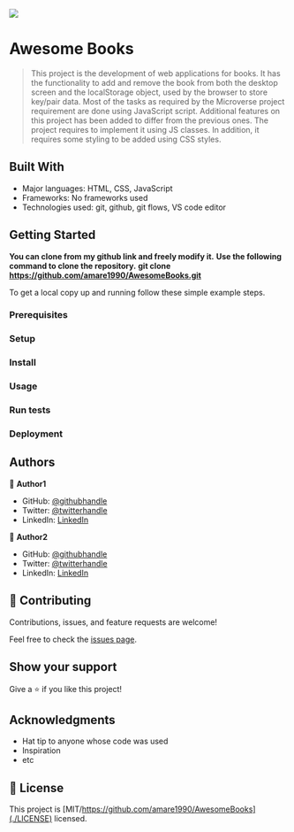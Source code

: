 ![](https://img.shields.io/badge/Microverse-blueviolet)

# Awesome Books

> This project is the development of web applications for books. It has the functionality to add and remove the book from both the desktop screen and the localStorage object, used by the browser to store key/pair data. Most of the tasks as required by the Microverse project requirement are done using JavaScript script. Additional features on this project has been added to differ from the previous ones. The project requires to implement it using JS classes. In addition, it requires some styling to be added using CSS styles.


## Built With

- Major languages: HTML, CSS, JavaScript
- Frameworks: No frameworks used
- Technologies used: git, github, git flows, VS code editor


## Getting Started

**You can clone from my github link and freely modify it.**
**Use the following command to clone the repository.**
**git clone https://github.com/amare1990/AwesomeBooks.git**


To get a local copy up and running follow these simple example steps.

### Prerequisites

### Setup

### Install

### Usage

### Run tests

### Deployment



## Authors

👤 **Author1**

- GitHub: [@githubhandle](https://github.com/amare1990)
- Twitter: [@twitterhandle](https://twitter.com/twitterhandle)
- LinkedIn: [LinkedIn](https://linkedin.com/in/linkedinhandle)

👤 **Author2**

- GitHub: [@githubhandle](https://github.com/githubhandle)
- Twitter: [@twitterhandle](https://twitter.com/twitterhandle)
- LinkedIn: [LinkedIn](https://linkedin.com/in/linkedinhandle)

## 🤝 Contributing

Contributions, issues, and feature requests are welcome!

Feel free to check the [issues page](../../issues/).

## Show your support

Give a ⭐️ if you like this project!

## Acknowledgments

- Hat tip to anyone whose code was used
- Inspiration
- etc

## 📝 License

This project is [MIT/https://github.com/amare1990/AwesomeBooks](./LICENSE) licensed.